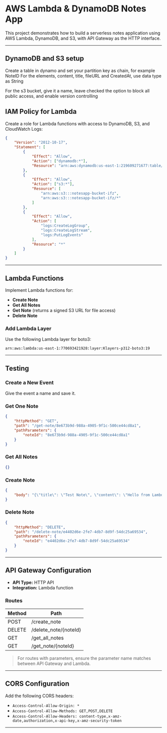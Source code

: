 # AWS Lambda & DynamoDB Notes App

This project demonstrates how to build a serverless notes application using AWS Lambda, DynamoDB, and S3, with API Gateway as the HTTP interface.

---

## DynamoDB and S3 setup

Create a table in dynamo and set your partition key as chain, for example NoteID
For the elements, content, title, fileURL and CreatedAt, use data type as String

For the s3 bucket, give it a name, leave checked the option to block all public access, and enable version controlling


## IAM Policy for Lambda

Create a role for Lambda functions with access to DynamoDB, S3, and CloudWatch Logs:

```json
{
    "Version": "2012-10-17",
    "Statement": [
        {
            "Effect": "Allow",
            "Action": ["dynamodb:*"],
            "Resource": "arn:aws:dynamodb:us-east-1:219609271677:table/cloud_based_notes"
        },
        {
            "Effect": "Allow",
            "Action": ["s3:*"],
            "Resource": [
                "arn:aws:s3:::notesapp-bucket-ifz",
                "arn:aws:s3:::notesapp-bucket-ifz/*"
            ]
        },
        {
            "Effect": "Allow",
            "Action": [
                "logs:CreateLogGroup",
                "logs:CreateLogStream",
                "logs:PutLogEvents"
            ],
            "Resource": "*"
        }
    ]
}
```

---

## Lambda Functions

Implement Lambda functions for:

- **Create Note**
- **Get All Notes**
- **Get Note** (returns a signed S3 URL for file access)
- **Delete Note**

### Add Lambda Layer

Use the following Lambda layer for boto3:

```
arn:aws:lambda:us-east-1:770693421928:layer:Klayers-p312-boto3:19
```

---

## Testing

### Create a New Event

Give the event a name and save it.

### Get One Note

```json
{
    "httpMethod": "GET",
    "path": "/get-note/8e673b9d-988a-4905-9f1c-500ce44cd8a1",
    "pathParameters": {
        "noteId": "8e673b9d-988a-4905-9f1c-500ce44cd8a1"
    }
}
```

### Get All Notes

```json
{}
```

### Create Note

```json
{
    "body": "{\"title\": \"Test Note\", \"content\": \"Hello from Lambda!\", \"fileName\": \"example.txt\", \"fileContent\": \"<base64 string>\"}"
}
```

### Delete Note

```json
{
    "httpMethod": "DELETE",
    "path": "/delete-note/e4402d6e-2fe7-4db7-8d9f-54dc25a69534",
    "pathParameters": {
        "noteId": "e4402d6e-2fe7-4db7-8d9f-54dc25a69534"
    }
}
```

---

## API Gateway Configuration

- **API Type:** HTTP API
- **Integration:** Lambda function

### Routes

| Method | Path                       |
|--------|---------------------------|
| POST   | /create_note              |
| DELETE | /delete_note/{noteId}     |
| GET    | /get_all_notes            |
| GET    | /get_note/{noteId}        |

> For routes with parameters, ensure the parameter name matches between API Gateway and Lambda.

---

## CORS Configuration

Add the following CORS headers:

- `Access-Control-Allow-Origin: *`
- `Access-Control-Allow-Methods: GET,POST,DELETE`
- `Access-Control-Allow-Headers: content-type,x-amz-date,authorization,x-api-key,x-amz-security-token`

---